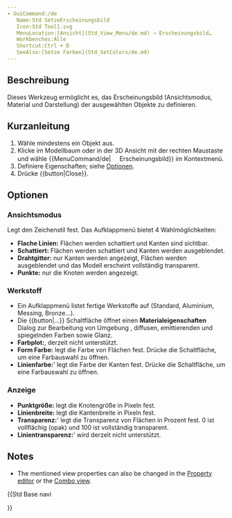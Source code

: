 ```yaml
---
- GuiCommand:/de
   Name:Std SetzeErscheinungsbild
   Icon:Std Tool1.svg
   MenuLocation:[Ansicht](Std_View_Menu/de.md) → Erscheinungsbild…
   Workbenches:Alle
   Shortcut:Ctrl + D
   SeeAlso:[Setze Farben](Std_SetColors/de.md)
---
```



</div>

## Beschreibung


<div class="mw-translate-fuzzy">

Dieses Werkzeug ermöglicht es, das Erscheinungsbild (Ansichtsmodus, Material und Darstellung) der ausgewählten Objekte zu definieren.


</div>


<div class="mw-translate-fuzzy">

## Kurzanleitung


</div>


<div class="mw-translate-fuzzy">

1.  Wähle mindestens ein Objekt aus.
2.  Klicke im Modellbaum oder in der 3D Ansicht mit der rechten Maustaste und wähle {{MenuCommand/de|<img src=images/Std_Tool1.svg style="width:16px"> Erscheinungsbild}} im Kontextmenü.
3.  Definiere Eigenschaften; siehe [Optionen](#Options/de.md).
4.  Drücke {{button|Close}}.


</div>

## Optionen

### Ansichtsmodus


<div class="mw-translate-fuzzy">

Legt den Zeichenstil fest. Das Aufklappmenü bietet 4 Wahlmöglichkeiten:

-   **Flache Linien:** Flächen werden schattiert und Kanten sind sichtbar.
-   **Schattiert:** Flächen werden schattiert und Kanten werden ausgeblendet.
-   **Drahtgitter:** nur Kanten werden angezeigt, Flächen werden ausgeblendet und das Modell erscheint vollständig transparent.
-   **Punkte:** nur die Knoten werden angezeigt.


</div>

### Werkstoff


<div class="mw-translate-fuzzy">

-   Ein Aufklappmenü listet fertige Werkstoffe auf (Standard, Aluminium, Messing, Bronze\...).
-   Die {{button|...}} Schaltfläche öffnet einen **Materialeigenschaften** Dialog zur Bearbeitung von Umgebung , diffusen, emittierenden und spiegelnden Farben sowie Glanz.
-   **Farbplot:**, derzeit nicht unterstützt.
-   **Form Farbe:** legt die Farbe von Flächen fest. Drücke die Schaltfläche, um eine Farbauswahl zu öffnen.
-   **Linienfarbe:**\' legt die Farbe der Kanten fest. Drücke die Schaltfläche, um eine Farbauswahl zu öffnen.


</div>

### Anzeige


<div class="mw-translate-fuzzy">

-   **Punktgröße:** legt die Knotengröße in Pixeln fest.
-   **Linienbreite:** legt die Kantenbreite in Pixeln fest.
-   **Transparenz:**\' legt die Transparenz von Flächen in Prozent fest. 0 ist vollflächig (opak) und 100 ist vollständig transparent.
-   **Linientransparenz:**\' wird derzeit nicht unterstützt.


</div>

## Notes

-   The mentioned view properties can also be changed in the [Property editor](Property_editor.md) or the [Combo view](Combo_view.md).





{{Std Base navi

}}  
